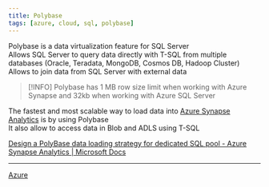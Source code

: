 ```yaml
---
title: Polybase
tags: [azure, cloud, sql, polybase]
---
```


Polybase is a data virtualization feature for SQL Server  
Allows SQL Server to query data directly with T-SQL from multiple databases (Oracle, Teradata, MongoDB, Cosmos DB, Hadoop Cluster)  
Allows to join data from SQL Server with external data

 > [!INFO]
 > Polybase has 1 MB row size limit when working with Azure Synapse and 32kb when working with Azure SQL Server

The fastest and most scalable way to load data into [Azure Synapse Analytics](../Azure%20Analytics%20Services/Azure%20Synapse%20Analytics/Azure%20Synapse%20Analytics.md) is by using Polybase  
It also allow to access data in Blob and ADLS using T-SQL

[Design a PolyBase data loading strategy for dedicated SQL pool - Azure Synapse Analytics | Microsoft Docs](https://docs.microsoft.com/en-us/azure/synapse-analytics/sql/load-data-overview)

---

[Azure](../Azure.md)